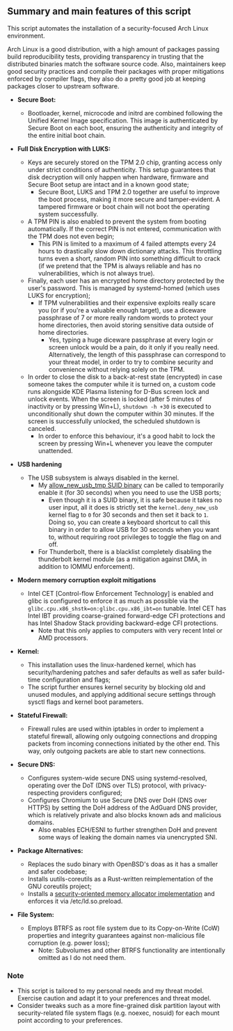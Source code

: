 ## Summary and main features of this script
This script automates the installation of a security-focused Arch Linux environment.

Arch Linux is a good distribution, with a high amount of packages passing build reproducibility tests, providing transparency in trusting that the distributed binaries match the software source code. Also, maintainers keep good security practices and compile their packages with proper mitigations enforced by compiler flags, they also do a pretty good job at keeping packages closer to upstream software.

* **Secure Boot:**
  - Bootloader, kernel, microcode and initrd are combined following the Unified Kernel Image specification. This image is authenticated by Secure Boot on each boot, ensuring the authenticity and integrity of the entire initial boot chain.

* **Full Disk Encryption with LUKS:**
  - Keys are securely stored on the TPM 2.0 chip, granting access only under strict conditions of authenticity. This setup guarantees that disk decryption will only happen when hardware, firmware and Secure Boot setup are intact and in a known good state;
    - Secure Boot, LUKS and TPM 2.0 together are useful to improve the boot process, making it more secure and tamper-evident. A tampered firmware or boot chain will not boot the operating system successfully.
  - A TPM PIN is also enabled to prevent the system from booting automatically. If the correct PIN is not entered, communication with the TPM does not even begin;
    - This PIN is limited to a maximum of 4 failed attempts every 24 hours to drastically slow down dictionary attacks. This throttling turns even a short, random PIN into something difficult to crack (if we pretend that the TPM is always reliable and has no vulnerabilities, which is not always true).
  - Finally, each user has an encrypted home directory protected by the user's password. This is managed by systemd-homed (which uses LUKS for encryption);
    - If TPM vulnerabilities and their expensive exploits really scare you (or if you're a valuable enough target), use a diceware passphrase of 7 or more really random words to protect your home directories, then avoid storing sensitive data outside of home directories. 
      - Yes, typing a huge diceware passphrase at every login or screen unlock would be a pain, do it only if you really need. Alternatively, the length of this passphrase can correspond to your threat model, in order to try to combine security and convenience without relying solely on the TPM.
  - In order to close the disk to a back-at-rest state (encrypted) in case someone takes the computer while it is turned on, a custom code runs alongside KDE Plasma listening for D-Bus screen lock and unlock events. When the screen is locked (after 5 minutes of inactivity or by pressing Win+L), `shutdown -h +30` is executed to unconditionally shut down the computer within 30 minutes. If the screen is successfully unlocked, the scheduled shutdown is canceled.
    - In order to enforce this behaviour, it's a good habit to lock the screen by pressing Win+L whenever you leave the computer unattended.

* **USB hardening**
  - The USB subsystem is always disabled in the kernel. 
    - My [allow_new_usb_tmp SUID binary](https://github.com/lucasbeiler/arch_install_sh/tree/master/files/allow_new_usb_tmp) can be called to temporarily enable it (for 30 seconds) when you need to use the USB ports;
      - Even though it is a SUID binary, it is safe because it takes no user input, all it does is strictly set the `kernel.deny_new_usb` kernel flag to `0` for 30 seconds and then set it back to `1`. Doing so, you can create a keyboard shortcut to call this binary in order to allow USB for 30 seconds when you want to, without requiring root privileges to toggle the flag on and off.
    - For Thunderbolt, there is a blacklist completely disabling the thunderbolt kernel module (as a mitigation against DMA, in addition to IOMMU enforcement).

* **Modern memory corruption exploit mitigations**
  - Intel CET [Control-flow Enforcement Technology] is enabled and glibc is configured to enforce it as much as possible via the `glibc.cpu.x86_shstk=on:glibc.cpu.x86_ibt=on` tunable. Intel CET has Intel IBT providing coarse-grained forward-edge CFI protections and has Intel Shadow Stack providing backward-edge CFI protections.
    - Note that this only applies to computers with very recent Intel or AMD processors.

* **Kernel:**
  - This installation uses the linux-hardened kernel, which has security/hardening patches and safer defaults as well as safer build-time configuration and flags;
  - The script further ensures kernel security by blocking old and unused modules, and applying additional secure settings through sysctl flags and kernel boot parameters.

* **Stateful Firewall:**
  - Firewall rules are used within iptables in order to implement a stateful firewall, allowing only outgoing connections and dropping packets from incoming connections initiated by the other end. This way, only outgoing packets are able to start new connections.

* **Secure DNS:**
  - Configures system-wide secure DNS using systemd-resolved, operating over the DoT (DNS over TLS) protocol, with privacy-respecting providers configured;
  - Configures Chromium to use Secure DNS over DoH (DNS over HTTPS) by setting the DoH address of the AdGuard DNS provider, which is relatively private and also blocks known ads and malicious domains.
    - Also enables ECH/ESNI to further strengthen DoH and prevent some ways of leaking the domain names via unencrypted SNI.

* **Package Alternatives:**
  - Replaces the sudo binary with OpenBSD's doas as it has a smaller and safer codebase;
  - Installs uutils-coreutils as a Rust-written reimplementation of the GNU coreutils project;
  - Installs a [security-oriented memory allocator implementation](https://github.com/GrapheneOS/hardened_malloc) and enforces it via /etc/ld.so.preload.

* **File System:**
  - Employs BTRFS as root file system due to its Copy-on-Write (CoW) properties and integrity guarantees against non-malicious file corruption (e.g. power loss);
    - Note: Subvolumes and other BTRFS functionality are intentionally omitted as I do not need them.

### Note
* This script is tailored to my personal needs and my threat model. Exercise caution and adapt it to your preferences and threat model.
 * Consider tweaks such as a more fine-grained disk partition layout with security-related file system flags (e.g. noexec, nosuid) for each mount point according to your preferences.
